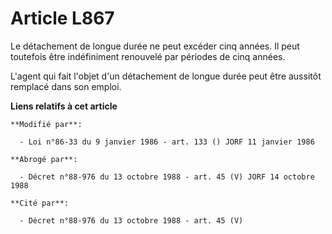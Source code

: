 # Article L867

Le détachement de longue durée ne peut excéder cinq années. Il peut toutefois être indéfiniment renouvelé par périodes de
cinq années.

L'agent qui fait l'objet d'un détachement de longue durée peut être aussitôt remplacé dans son emploi.

**Liens relatifs à cet article**

	**Modifié par**:

	  - Loi n°86-33 du 9 janvier 1986 - art. 133 () JORF 11 janvier 1986

	**Abrogé par**:

	  - Décret n°88-976 du 13 octobre 1988 - art. 45 (V) JORF 14 octobre 1988

	**Cité par**:

	  - Décret n°88-976 du 13 octobre 1988 - art. 45 (V)
